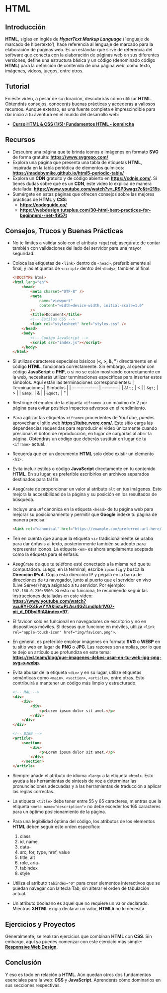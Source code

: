 # HTML

## Introducción

**HTML**, siglas en inglés de _**HyperText Markup Language**_ (‘lenguaje de marcado de hipertexto’), hace referencia al lenguaje de marcado para la elaboración de páginas web. Es un estándar que sirve de referencia del software que conecta con la elaboración de páginas web en sus diferentes versiones, define una estructura básica y un código (denominado código **HTML**) para la definición de contenido de una página web, como texto, imágenes, videos, juegos, entre otros.

## Tutorial

En este video, a pesar de su duración, descubrirás cómo utilizar **HTML**. Obtendrás consejos, conocerás buenas prácticas y accederás a valiosos recursos. Aunque extenso, es una fuente completa e imprescindible para dar inicio a tu aventura en el mundo del desarrollo web:

-   **[Curso HTML & CSS (1/5): Fundamentos HTML - jonmircha](https://www.youtube.com/watch?v=-oK6zL01fNM)**

## Recursos

-   Descubre una página que te brinda iconos e imágenes en formato **SVG** de forma gratuita: **https://www.svgrepo.com/**
-   Explora una página que presenta una tabla de etiquetas **HTML**, inspirada en la tabla periódica de elementos químicos: **https://madebymike.github.io/html5-periodic-table/**
-   Explora un **CDN** gratuito y de código abierto en **https://cdnjs.com/**. Si tienes dudas sobre qué es un **CDN**, este video lo explica de manera detallada: **https://www.youtube.com/watch?v=_RSP3wagz7c&t=215s**.
-   Sumérgete en estas páginas que ofrecen consejos sobre las mejores prácticas de **HTML** y **CSS**:
    -   **https://codeguide.co/**
    -   **https://webdesign.tutsplus.com/30-html-best-practices-for-beginners--net-4957t**

## Consejos, Trucos y Buenas Prácticas

-   No te limites a validar solo con el atributo `required`; asegúrate de contar también con validaciones del lado del servidor para una mayor seguridad.

-   Coloca las etiquetas de `<link>` dentro de `<head>`, preferiblemente al final, y las etiquetas de `<script>` dentro del `<body>`, también al final.

    ```html
    <!DOCTYPE html>
    <html lang="en">
        <head>
            <meta charset="UTF-8" />
            <meta
                name="viewport"
                content="width=device-width, initial-scale=1.0"
            />
            <title>Document</title>
            <!-- Estilos CSS -->
            <link rel="stylesheet" href="styles.css" />
        </head>
        <body>
            <!-- Codigo JavaScript -->
            <script src="index.js"></script>
        </body>
    </html>
    ```

-   Si utilizas caracteres especiales básicos (**<, >, &, "**) directamente en el código **HTML**, funcionará correctamente. Sin embargo, al operar con código **JavaScript** o **PHP**, o si no se están mostrando correctamente en la web, necesitarás utilizar terminaciones específicas para insertar estos símbolos. Aquí están las terminaciones correspondientes:
    | Terminaciones | Símbolos |
    | ------------- | -------- |
    | `&lt;` | < |
    | `&gt;` | > |
    | `&amp;` | & |
    | `&quot;` | " |

-   Restringe el empleo de la etiqueta `<iframe>` a un máximo de 2 por página para evitar posibles impactos adversos en el rendimiento.

-   Para agilizar las etiquetas `<iframe>` procedentes de YouTube, puedes aprovechar el sitio web **https://tube.rvere.com/**. Este sitio carga las dependencias requeridas para reproducir el video únicamente cuando presionas el botón de reproducción, en lugar de cargarlas al abrir la página. Obtendrás un código que deberás sustituir en lugar de tu `<iframe>` actual.

-   Recuerda que en un documento **HTML** solo debe existir un elemento `<h1>`.

-   Evita incluir estilos o código **JavaScript** directamente en tu contenido **HTML**. En su lugar, es preferible escribirlos en archivos separados destinados para tal fin.

-   Asegúrate de proporcionar un valor al atributo `alt` en tus imágenes. Esto mejora la accesibilidad de la página y su posición en los resultados de búsqueda.

-   Incluye una _url_ canónica en la etiqueta `<head>` de tu página web para mejorar su posicionamiento y permitir que **Google** indexe tu página de manera precisa.

    ```html
    <link rel="canonical" href="https://example.com/preferred-url-here/" />
    ```

-   Ten en cuenta que aunque la etiqueta `<i>` tradicionalmente se usaba para dar énfasis al texto, posteriormente también se adoptó para representar iconos. La etiqueta `<em>` es ahora ampliamente aceptada como la etiqueta para el énfasis.

-   Asegúrate de que tu teléfono esté conectado a la misma red que tu computadora. Luego, en la terminal, escribe `ipconfig` y busca la **Dirección IPv4**. Copia esta dirección IP y pégala en la barra de direcciones de tu navegador, junto al puerto que el servidor en vivo (Live Server) haya asignado a tu servidor. Por ejemplo: `192.168.0.230:5500`. Si esto no funciona, te recomiendo seguir las instrucciones detalladas en este video: **https://www.youtube.com/watch?v=uRYHX4EwYYA&list=PLAsr4GZLmdlpfr1V07-pii_d_DDbyI9IA&index=97**.

-   El favicon solo es funcional en navegadores de escritorio y no en dispositivos móviles. Si deseas que funcione en móviles, utiliza `<link rel="apple-touch-icon" href="img/favicon.png">`.

-   En general, es preferible emplear imágenes en formato **SVG** o **WEBP** en tu sitio web en lugar de **PNG** o **JPG**. Las razones son amplias, por lo que te dejo un artículo que profundiza en este tema: **https://ed.team/blog/que-imagenes-debes-usar-en-tu-web-jpg-png-svg-o-webp**.

-   Evita abusar de la etiqueta `<div>` y en su lugar, utilize etiquetas semánticas como `<main>`, `<section>`, `<article>`, entre otras. Esto contribuirá a mantener un código más limpio y estructurado.

    ```html
    <!-- MAL -->
    <div>
        <div>
            <div>
                <p>Lorem ipsum dolor sit amet.</p>
            </div>
        </div>
    </div>

    <!-- BIEN -->
    <article>
        <section>
            <div>
                <p>Lorem ipsum dolor sit amet.</p>
            </div>
        </section>
    </article>
    ```

-   Siempre añade el atributo de idioma `<lang>` a la etiqueta `<html>`. Esto ayuda a las herramientas de síntesis de voz a determinar las pronunciaciones adecuadas y a las herramientas de traducción a aplicar las reglas correctas.

-   La etiqueta `<title>` debe tener entre 55 y 65 caracteres, mientras que la etiqueta `<meta name="description">` no debe exceder los 165 caracteres para un óptimo posicionamiento de la página.

-   Para una legibilidad óptima del código, los atributos de los elementos **HTML** deben seguir este orden específico:

    1. class
    2. id, name
    3. data-
    4. src, for, type, href, value
    5. title, alt
    6. role, aria-
    7. tabindex
    8. style

<!-- -   Verifica la accesibilidad de tu sitio web utilizando **[Page Speed Insights](https://pagespeed.web.dev)** para garantizar una experiencia de usuario óptima. -->

<!-- -   Si alguna vez tienes dudas acerca de la compatibilidad de una funcionalidad de **HTML** o **CSS** en distintos navegadores, puedes verificarlo en el sitio **https://caniuse.com/**. -->

-   Utiliza el atributo `tabindex="0"` para crear elementos interactivos que se puedan navegar con la tecla Tab, sin alterar el orden de tabulación actual.

-   Un atributo booleano es aquel que no requiere un valor declarado. Mientras **XHTML** exigía declarar un valor, **HTML5** no lo necesita.

## Ejercicios y Proyectos

Generalmente, se realizan ejercicios que combinan **HTML** con **CSS**. Sin embargo, aquí ya puedes comenzar con este ejercicio más simple: **[Responsive Web Design](https://www.freecodecamp.org/learn/2022/responsive-web-design/#learn-html-by-building-a-cat-photo-app)**.

## Conclusión

Y eso es todo en relación a **HTML**. Aún quedan otros dos fundamentos esenciales para la web: **CSS** y **JavaScript**. Aprenderás cómo dominarlos en sus secciones respectivas.
